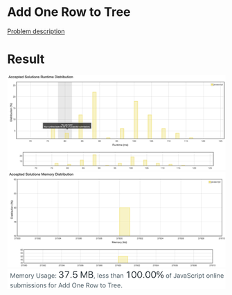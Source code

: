# Add One Row to Tree

[Problem description](https://leetcode.com/problems/add-one-row-to-tree/description)

# Result

![result_runtime](result_runtime.png)
![result_space1](result_space1.png)
![result_space2](result_space2.png)

